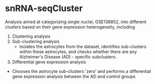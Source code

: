 # snRNA-seqCluster

Analysis aimed at categorizing single nuclei, GSE138852, into different clusters based on their gene expression heterogeneity, including 
1. Clustering analysis
2. Sub-clustering analysis
   - Isolates the astrocytes from the dataset, identifies sub-clusters within these astrocytes, and checks whether there are any Alzheimer's Disease (AD) - specific subclusters.
3. Differential gene expression analysis
  - Chooses the astrocyte sub-clusters 'zero' and performs a differential gene expression analysis between the AD and control groups 
